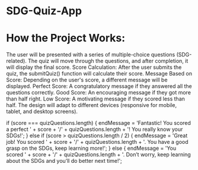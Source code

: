 # SDG-Quiz-App

# How the Project Works:
The user will be presented with a series of multiple-choice questions (SDG-related).
The quiz will move through the questions, and after completion, it will display the final score.
Score Calculation: After the user submits the quiz, the submitQuiz() function will calculate their score.
Message Based on Score: Depending on the user's score, a different message will be displayed.
Perfect Score: A congratulatory message if they answered all the questions correctly.
Good Score: An encouraging message if they got more than half right.
Low Score: A motivating message if they scored less than half.
The design will adapt to different devices (responsive for mobile, tablet, and desktop screens).

 if (score === quizQuestions.length) {
        endMessage = 'Fantastic! You scored a perfect ' + score + '/' + quizQuestions.length + '! You really know your SDGs!';
    } else if (score > quizQuestions.length / 2) {
        endMessage = 'Great job! You scored ' + score + '/' + quizQuestions.length + '. You have a good grasp on the SDGs, keep learning more!';
    } else {
        endMessage = 'You scored ' + score + '/' + quizQuestions.length + '. Don’t worry, keep learning about the SDGs and you’ll do better next time!';